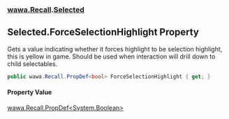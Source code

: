 ### [wawa.Recall](wawa.Recall.md 'wawa.Recall').[Selected](Selected.md 'wawa.Recall.Selected')

## Selected.ForceSelectionHighlight Property

Gets a value indicating whether it forces highlight to be selection highlight,  
this is yellow in game. Should be used when interaction will drill down to child selectables.

```csharp
public wawa.Recall.PropDef<bool> ForceSelectionHighlight { get; }
```

#### Property Value
[wawa.Recall.PropDef&lt;](PropDef{T}.md 'wawa.Recall.PropDef<T>')[System.Boolean](https://docs.microsoft.com/en-us/dotnet/api/System.Boolean 'System.Boolean')[&gt;](PropDef{T}.md 'wawa.Recall.PropDef<T>')
